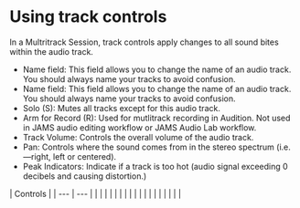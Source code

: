 # Using track controls

In a Multritrack Session, track controls apply changes to all sound bites within the audio track.

* Name field: This field allows you to change the name of an audio track. You should always name your tracks to avoid confusion.
* Name field: This field allows you to change the name of an audio track. You should always name your tracks to avoid confusion.
* Solo \(S\): Mutes all tracks except for this audio track.
* Arm for Record \(R\): Used for mutlitrack recording in Audition. Not used in JAMS audio editing workflow or JAMS Audio Lab workflow.
* Track Volume: Controls the overall volume of the audio track. 
* Pan: Controls where the sound comes from in the stereo spectrum \(i.e.—right, left or centered\).
* Peak Indicators: Indicate if a track is too hot \(audio signal exceeding 0 decibels and causing distortion.\)

| Controls  |
| --- | --- |
|  |  |
|  |  |
|  |  |
|  |  |
|  |  |
|  |  |

